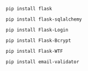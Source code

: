 `pip install flask`

`pip install flask-sqlalchemy`

`pip install Flask-Login`


`pip install Flask-Bcrypt`

`pip install Flask-WTF`

`pip install email-validator`